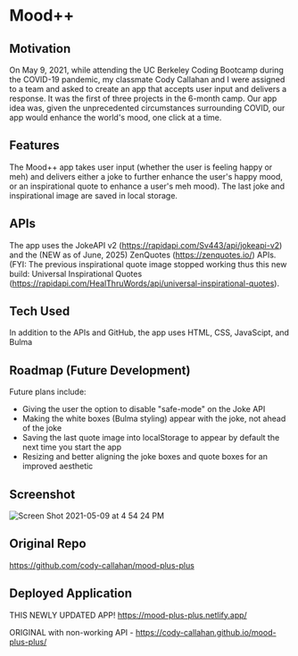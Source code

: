 # Mood++

## Motivation
On May 9, 2021, while attending the UC Berkeley Coding Bootcamp during the COVID-19 pandemic, my classmate Cody Callahan and I were assigned to a team and asked to create an app that accepts user input and delivers a response. It was the first of three projects in the 6-month camp. Our app idea was, given the unprecedented circumstances surrounding COVID, our app would enhance the world's mood, one click at a time.

## Features
The Mood++ app takes user input (whether the user is feeling happy or meh) and delivers either a joke to further enhance the user's happy mood, or an inspirational quote to enhance a user's meh mood). The last joke and inspirational image are saved in local storage.

## APIs
The app uses the JokeAPI v2 (https://rapidapi.com/Sv443/api/jokeapi-v2) and the (NEW as of June, 2025) ZenQuotes (https://zenquotes.io/) APIs. (FYI: The previous inspirational quote image stopped working thus this new build: Universal Inspirational Quotes (https://rapidapi.com/HealThruWords/api/universal-inspirational-quotes). 

## Tech Used
In addition to the APIs and GitHub, the app uses HTML, CSS, JavaScipt, and Bulma

## Roadmap (Future Development)
Future plans include:
* Giving the user the option to disable "safe-mode" on the Joke API
* Making the white boxes (Bulma styling) appear with the joke, not ahead of the joke
* Saving the last quote image into localStorage to appear by default the next time you start the app
* Resizing and better aligning the joke boxes and quote boxes for an improved aesthetic

## Screenshot
![Screen Shot 2021-05-09 at 4 54 24 PM](https://user-images.githubusercontent.com/79061264/117591047-52eb0500-b0e7-11eb-888c-ce31547757b9.png)

## Original Repo

https://github.com/cody-callahan/mood-plus-plus

## Deployed Application

THIS NEWLY UPDATED APP! https://mood-plus-plus.netlify.app/

ORIGINAL with non-working API - https://cody-callahan.github.io/mood-plus-plus/
